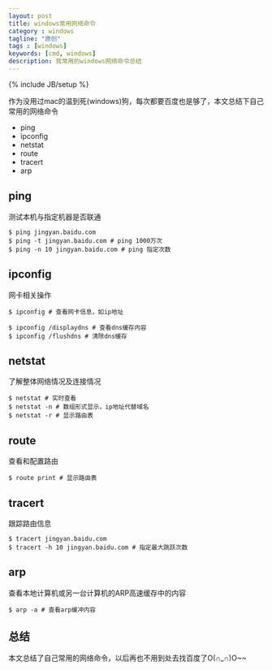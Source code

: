 ```yaml
---
layout: post
title: windows常用网络命令
category : windows
tagline: "原创"
tags : [windows]
keywords: [cmd, windows]
description: 我常用的windows网络命令总结
--- 
```

{% include JB/setup %}

作为没用过mac的温到死(windows)狗，每次都要百度也是够了，本文总结下自己常用的网络命令

- ping
- ipconfig
- netstat
- route
- tracert
- arp

## ping
测试本机与指定机器是否联通

    $ ping jingyan.baidu.com 
    $ ping -t jingyan.baidu.com # ping 1000万次
    $ ping -n 10 jingyan.baidu.com # ping 指定次数

## ipconfig
网卡相关操作

    $ ipconfig # 查看网卡信息，如ip地址

    $ ipconfig /displaydns # 查看dns缓存内容
    $ ipconfig /flushdns # 清除dns缓存

## netstat
了解整体网络情况及连接情况

    $ netstat # 实时查看
    $ netstat -n # 数组形式显示，ip地址代替域名
    $ netstat -r # 显示路由表

## route
查看和配置路由

    $ route print # 显示路由表

## tracert
跟踪路由信息

    $ tracert jingyan.baidu.com
    $ tracert -h 10 jingyan.baidu.com # 指定最大跳跃次数

## arp
查看本地计算机或另一台计算机的ARP高速缓存中的内容

    $ arp -a # 查看arp缓冲内容

## 总结
本文总结了自己常用的网络命令，以后再也不用到处去找百度了O(∩_∩)O~~

